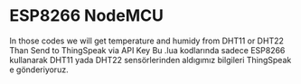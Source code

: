 # ESP8266 NodeMCU
In those codes we will get temperature and humidy from DHT11 or DHT22 
Than Send to ThingSpeak via API Key 
Bu .lua kodlarında sadece ESP8266 kullanarak DHT11 yada DHT22 sensörlerinden aldıgımız bilgileri ThingSpeak e gönderiyoruz.
